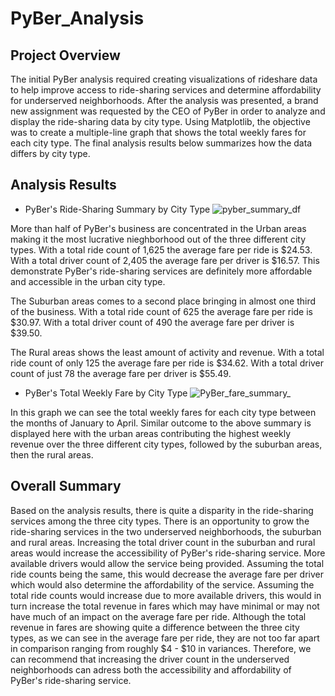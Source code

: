 # PyBer_Analysis

## Project Overview
The initial PyBer analysis required creating visualizations of rideshare data to help improve access to ride-sharing services and determine affordability for underserved neighborhoods. After the analysis was presented, a brand new assignment was requested by the CEO of PyBer in order to analyze and display the ride-sharing data by city type. Using Matplotlib, the objective was to create a multiple-line graph that shows the total weekly fares for each city type. The final analysis results below summarizes how the data differs by city type.   

## Analysis Results

* PyBer's Ride-Sharing Summary by City Type
![pyber_summary_df]()


More than half of PyBer's business are concentrated in the Urban areas making it the most lucrative nieghborhood out of the three different city types. With a total ride count of 1,625 the average fare per ride is $24.53. With a total driver count of 2,405 the average fare per driver is $16.57. This demonstrate PyBer's ride-sharing services are definitely more affordable and accessible in the urban city type.

The Suburban areas comes to a second place bringing in almost one third of the business. With a total ride count of 625 the average fare per ride is $30.97. With a total driver count of 490 the average fare per driver is $39.50. 

The Rural areas shows the least amount of activity and revenue. With a total ride count of only 125 the average fare per ride is $34.62. With a total driver count of just 78 the average fare per driver is $55.49. 


* PyBer's Total Weekly Fare by City Type 
![PyBer_fare_summary_]()


In this graph we can see the total weekly fares for each city type between the months of January to April. Similar outcome to the above summary is displayed here with the urban areas contributing the highest weekly revenue over the three different city types, followed by the suburban areas, then the rural areas.

## Overall Summary
Based on the analysis results, there is quite a disparity in the ride-sharing services among the three city types. There is an opportunity to grow the ride-sharing services in the two underserved neighborhoods, the suburban and rural areas. Increasing the total driver count in the suburban and rural areas would increase the accessibility of PyBer's ride-sharing service. More available drivers would allow the service being provided. Assuming the total ride counts being the same, this would decrease the average fare per driver which would also determine the affordability of the service. Assuming the total ride counts would increase due to more available drivers, this would in turn increase the total revenue in fares which may have minimal or may not have much of an impact on the average fare per ride. Although the total revenue in fares are showing quite a difference between the three city types, as we can see in the average fare per ride, they are not too far apart in comparison ranging from roughly $4 - $10 in variances. Therefore, we can recommend that increasing the driver count in the underserved neighborhoods can adress both the accessibility and affordability of PyBer's ride-sharing service.


